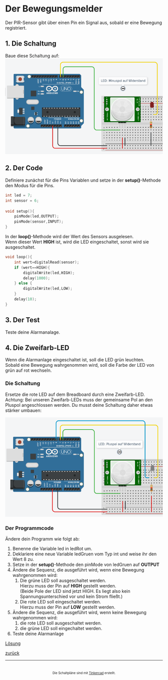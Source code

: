 # Der Bewegungsmelder
Der PIR-Sensor gibt über einen Pin ein Signal aus, sobald er eine Bewegung registriert.
## 1. Die Schaltung
Baue diese Schaltung auf:
![Alt text](Screenshot_1.png)
## 2. Der Code
Definiere zunächst für die Pins Variablen und setze in der  **setup()**-Methode den Modus für die Pins.
```C++
int led = 7;
int sensor = 6;

void setup(){
    pinMode(led,OUTPUT);
    pinMode(sensor,INPUT);
}

```
In der **loop()**-Methode wird der Wert des Sensors ausgelesen.  
Wenn dieser Wert **HIGH** ist, wird die LED eingeschaltet, sonst wird sie ausgeschaltet.
```C++
void loop(){
    int wert=digitalRead(sensor);
    if (wert==HIGH){
        digitalWrite(led,HIGH);
        delay(1000);
    } else {
        digitalWrite(led,LOW);
    }
    delay(10);
}
``` 
## 3. Der Test
Teste deine Alarmanalage. 

## 4. Die Zweifarb-LED
Wenn die Alarmanlage eingeschaltet ist, soll die LED grün leuchten.  
Sobald eine Bewegung wahrgenommen wird, soll die Farbe der LED von grün auf rot wechseln.  
### Die Schaltung
Ersetze die rote LED auf dem Breadboard durch eine Zweifarb-LED.  
Achtung: Bei unseren Zweifarb-LEDs muss der gemeinsame Pol an den Pluspol angeschlossen werden. Du musst deine Schaltung daher etwas stärker umbauen:  
  
![Alt text](Screenshot_2.png)
### Der Programmcode
Ändere dein Programm wie folgt ab:
1. Benenne die Variable led in ledRot um.
2. Deklariere eine neue Variable ledGruen vom Typ int und weise ihr den Wert 8 zu.
3. Setze in der **setup()**-Methode den pinMode von ledGruen auf **OUTPUT**
4. Ändere die Sequenz, die ausgeführt wird, wenn eine Bewegung wahrgenommen wird:
   1. Die grüne LED soll ausgeschaltet werden.  
      Hierzu muss der Pin auf **HIGH** gestellt werden.  
      (Beide Pole der LED sind jetzt HIGH. Es liegt also kein Spannungsunterschied vor und kein Strom fließt.)
   2. Die rote LED soll eingeschaltet werden.  
   Hierzu muss der Pin auf **LOW** gestellt werden.
5. Ändere die Sequenz, die ausgeführt wird, wenn keine Bewegung wahrgenommen wird:
   1. die rote LED soll ausgeschaltet werden.
   2. die grüne LED soll eingechaltet werden.
6. Teste deine Alarmanlage


[Lösung](loesung.html)  

[zurück](../index.html)

***

<footer style="font-size:x-small;text-align: center;
    padding: 10px;
    margin: 10px;
    height: 10%;
    ">


  Die Schaltpläne sind mit <a href="https://www.tinkercad.com/dashboard">Tinkercad</a> erstellt. 
</footer>